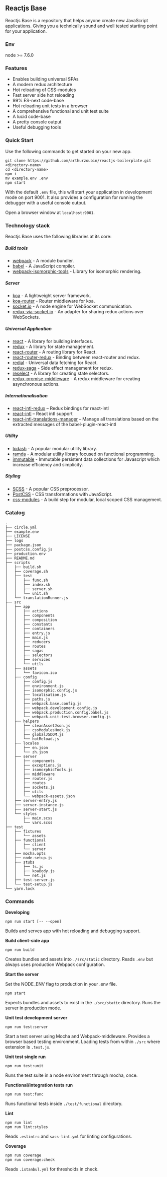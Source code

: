 ## Reactjs Base

Reactjs Base is a  repository that helps anyone create new JavaScript applications. Giving you a technically sound and well tested starting point for your application.

### Env
node >= 7.6.0

### Features

- Enables building universal SPAs
- A modern redux architecture
- Hot reloading of CSS-modules
- Fast server side hot reloading
- 99% ES-next code-base
- Hot reloading unit tests in a browser
- A comprehensive functional and unit test suite
- A lucid code-base
- A pretty console output
- Useful debugging tools

### Quick Start

Use the following commands to get started on your new app.

```
git clone https://github.com/arthurzoubin/reactjs-boilerplate.git <directory-name>
cd <directory-name>
npm i
mv example.env .env
npm start
```

With the default `.env` file, this will start your application in development mode on port 9001. It also provides a configuration for running the debugger with a useful console output.

Open a browser window at `localhost:9001`.

### Technology stack

Reactjs Base uses the following libraries at its core:

##### Build tools
- [webpack](https://webpack.github.io/) - A module bundler.
- [babel](http://babeljs.io/) - A JavaScript compiler.
- [webpack-isomorphic-tools](https://www.npmjs.com/package/webpack-isomorphic-tools) - Library for isomorphic rendering.

##### Server
- [koa](http://koajs.com/) - A lightweight server framework.
- [koa-router](https://github.com/alexmingoia/koa-router) - Router middleware for koa.
- [socket.io](http://socket.io/) - A node engine for WebSocket communication.
- [redux-via-socket.io](https://www.npmjs.com/package/redux-via-socket.io) - An adapter for sharing redux actions over WebSockets.

##### Universal Application
- [react](http://facebook.github.io/react/) - A library for building interfaces.
- [redux](http://redux.js.org/) - A library for state management.
- [react-router](https://github.com/reactjs/react-router) - A routing library for React.
- [react-router-redux](https://github.com/reactjs/react-router-redux) - Binding between react-router and redux.
- [redial](https://www.npmjs.com/package/redial) - Universal data fetching for React.
- [redux-saga](https://github.com/yelouafi/redux-saga) - Side effect management for redux.
- [reselect](https://github.com/reactjs/reselect) - A library for creating state selectors.
- [redux-promise-middleware](https://github.com/pburtchaell/redux-promise-middleware) - A redux middleware for creating asynchronous actions.

##### Internationalisation
- [react-intl-redux](https://github.com/ratson/react-intl-redux) – Redux bindings for react-intl
- [react-intl](https://github.com/yayoo/react-intl) – React intl support
- [react-intl-translations-manager](https://github.com/GertjanReynaert/react-intl-translations-manager) – Manage all translations based on the extracted messages of the babel-plugin-react-intl

##### Utility
- [lodash](http://lodash.com/) - A popular modular utility library.
- [ramda](http://ramdajs.com/) - A modular utility library focused on functional programming.
- [immutable](https://github.com/facebook/immutable-js) - Immutable persistent data collections for Javascript which increase efficiency and simplicity.

##### Styling
- [SCSS](http://sass-lang.com/guide) - A popular CSS preprocessor.
- [PostCSS](http://postcss.org/) - CSS transformations with JavaScript.
- [css-modules](https://github.com/css-modules/css-modules) - A build step for modular, local scoped CSS management.

### Catalog

```
.
├── circle.yml
├── example.env
├── LICENSE
├── logs
├── package.json
├── postcss.config.js
├── production.env
├── README.md
├── scripts
│   ├── build.sh
│   ├── coverage.sh
│   ├── test
│   │   ├── func.sh
│   │   ├── index.sh
│   │   ├── server.sh
│   │   └── unit.sh
│   └── translationRunner.js
├── src
│   ├── app
│   │   ├── actions
│   │   ├── components
│   │   ├── composition
│   │   ├── constants
│   │   ├── containers
│   │   ├── entry.js
│   │   ├── main.js
│   │   ├── reducers
│   │   ├── routes
│   │   ├── sagas
│   │   ├── selectors
│   │   ├── services
│   │   └── utils
│   ├── assets
│   │   └── favicon.ico
│   ├── config
│   │   ├── config.js
│   │   ├── environment.js
│   │   ├── isomorphic.config.js
│   │   ├── localisation.js
│   │   ├── paths.js
│   │   ├── webpack.base.config.js
│   │   ├── webpack.development.config.js
│   │   ├── webpack.production.config.babel.js
│   │   └── webpack.unit-test.browser.config.js
│   ├── helpers
│   │   ├── cleanAssetJson.js
│   │   ├── cssModulesHook.js
│   │   ├── globalJSDOM.js
│   │   └── hotReload.js
│   ├── locales
│   │   ├── en.json
│   │   └── zh.json
│   ├── server
│   │   ├── components
│   │   ├── exceptions.js
│   │   ├── isomorphicTools.js
│   │   ├── middleware
│   │   ├── router.js
│   │   ├── routes
│   │   ├── sockets.js
│   │   ├── utils
│   │   └── webpack-assets.json
│   ├── server-entry.js
│   ├── server-instance.js
│   ├── server-start.js
│   └── styles
│       ├── main.scss
│       └── vars.scss
├── test
│   ├── fixtures
│   │   └── assets
│   ├── functional
│   │   ├── client
│   │   └── server
│   ├── mocha.opts
│   ├── node-setup.js
│   ├── stubs
│   │   ├── fs.js
│   │   ├── koaBody.js
│   │   └── net.js
│   ├── test-server.js
│   └── test-setup.js
└── yarn.lock

```

### Commands

**Developing**

```
npm run start [-- --open]
```

Builds and serves app with hot reloading and debugging support.

**Build client-side app**

```
npm run build
```

Creates bundles and assets into `./src/static` directory. Reads `.env` but always uses production Webpack configuration.

**Start the server**

Set the NODE_ENV flag to production in your .env file.

```
npm start
```

Expects bundles and assets to exist in the `./src/static` directory. Runs the server in production mode.

**Unit test development server**

```
npm run test:server
```

Start a test server using Mocha and Webpack-middleware. Provides a browser based testing environment. Loading tests from within `./src` where extension is `.test.js`.


**Unit test single run**

```
npm run test:unit
```

Runs the test suite in a node environment through mocha, once.

**Functional/integration tests run**

```
npm run test:func
```

Runs functional tests inside `./test/functional` directory.

**Lint**

```
npm run lint
npm run lint:styles
```

Reads `.eslintrc` and `sass-lint.yml` for linting configurations.

**Coverage**

```
npm run coverage
npm run coverage:check
```

Reads `.istanbul.yml` for thresholds in check.
